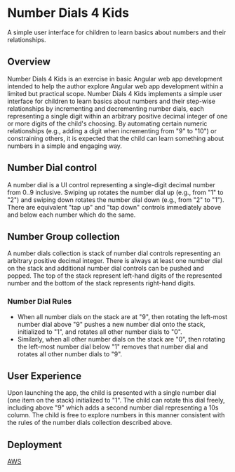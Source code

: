 # Number Dials 4 Kids
A simple user interface for children to learn basics about numbers and their relationships.

## Overview
Number Dials 4 Kids is an exercise in basic Angular web app development intended to help the author explore Angular web app development within a limited but practical scope. Number Dials 4 Kids implements a simple user interface for children to learn basics about numbers and their step-wise relationships by incrementing and decrementing number dials, each representing a single digit within an arbitrary positive decimal integer of one or more digits of the child's choosing. By automating certain numeric relationships (e.g., adding a digit when incrementing from "9" to "10") or constraining others, it is expected that the child can learn something about numbers in a simple and engaging way.

## Number Dial control
A number dial is a UI control representing a single-digit decimal number from 0..9 inclusive. Swiping up rotates the number dial up (e.g., from "1" to "2") and swiping down rotates the number dial down (e.g., from "2" to "1"). There are equivalent "tap up" and "tap down" controls immediately above and below each number which do the same. 

## Number Group collection
A number dials collection is stack of number dial controls representing an arbitrary positive decimal integer. There is always at least one number dial on the stack and additional number dial controls can be pushed and popped. The top of the stack represent left-hand digits of the represented number and the bottom of the stack represents right-hand digits.

### Number Dial Rules
- When all number dials on the stack are at "9", then rotating the left-most number dial above "9" pushes a new number dial onto the stack, initialized to "1", and rotates all other number dials to "0".
- Similarly, when all other number dials on the stack are "0", then rotating the left-most number dial below "1" removes that number dial and rotates all other number dials to "9". 

## User Experience
Upon launching the app, the child is presented with a single number dial (one item on the stack) initialized to "1". The child can rotate this dial freely, including above "9" which adds a second number dial representing a 10s column. The child is free to explore numbers in this manner consistent with the rules of the number dials collection described above.

## Deployment

[AWS](http://blairneumann-numberdials4kids.s3-website-us-west-2.amazonaws.com/)
